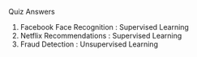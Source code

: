 Quiz Answers
1. Facebook Face Recognition : Supervised Learning
2. Netflix Recommendations : Supervised Learning
3. Fraud Detection : Unsupervised Learning
